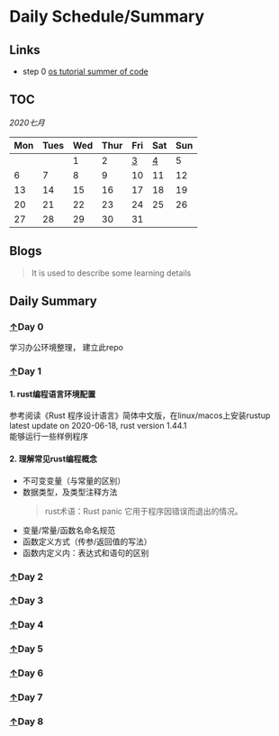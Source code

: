 # Daily Schedule/Summary

## Links
+ step 0  [os tutorial summer of code](https://github.com/rcore-os/rCore/wiki/os-tutorial-summer-of-code)



<span id="TOC"></span>  

## TOC



 *2020七月*                

| Mon                    | Tues                   | Wed                    | Thur                   | Fri                    | Sat                    | Sun                    |
|------------------------|------------------------|------------------------|------------------------|------------------------|------------------------|------------------------|
|                        |                        | 1     | 2  | [3](#0)  | [4](#1)     | 5     |
| 6     | 7     | 8     | 9     | 10    | 11    | 12    |
| 13    | 14    | 15    | 16    | 17    | 18 | 19 |
| 20  | 21 | 22 | 23 | 24 | 25 | 26 |
| 27  | 28 | 29 | 30 | 31 |                        |                        |

## Blogs
> It is used to describe some learning details


## Daily Summary

<span id="0"></span>
### [↑](#TOC)Day 0 
学习办公环境整理，
建立此repo


<span id="1"></span>
### [↑](#TOC)Day 1
#### 1. rust编程语言环境配置
参考阅读《Rust 程序设计语言》简体中文版，在linux/macos上安装rustup  
latest update on 2020-06-18, rust version 1.44.1  
能够运行一些样例程序
#### 2. 理解常见rust编程概念
+ 不可变变量（与常量的区别）
+ 数据类型，及类型注释方法
  > rust术语：Rust panic 它用于程序因错误而退出的情况。
+ 变量/常量/函数名命名规范
+ 函数定义方式（传参/返回值的写法）
+ 函数内定义内：表达式和语句的区别

<span id="1"></span>
### [↑](#TOC)Day 2

<span id="1"></span>
### [↑](#TOC)Day 3

<span id="1"></span>
### [↑](#TOC)Day 4

<span id="1"></span>
### [↑](#TOC)Day 5

<span id="1"></span>
### [↑](#TOC)Day 6

<span id="1"></span>
### [↑](#TOC)Day 7

<span id="1"></span>
### [↑](#TOC)Day 8